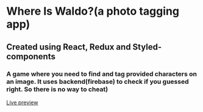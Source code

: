 # Where Is Waldo?(a photo tagging app)

## Created using React, Redux and Styled-components

### A game where you need to find and tag provided characters on an image. It uses backend(firebase) to check if you guessed right. So there is no way to cheat)

[Live preview](https://lnicepei.github.io/where-is-waldo/)